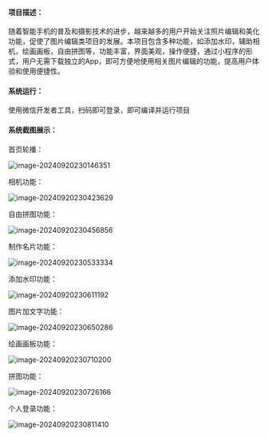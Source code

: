#### **项目描述：**

随着智能手机的普及和摄影技术的进步，越来越多的用户开始关注照片编辑和美化功能，促使了图片编辑类项目的发展。本项目包含多种功能，如添加水印，辅助相机，绘画画板，自由拼图等，功能丰富，界面美观，操作便捷，通过小程序的形式，用户无需下载独立的App，即可方便地使用相关图片编辑的功能，提高用户体验和使用便捷性。

#### **系统运行：**

使用微信开发者工具，扫码即可登录，即可编译并运行项目

#### **系统截图展示：**

首页轮播：

![image-20240920230146351](images\image-20240920230146351.png)

相机功能：

![image-20240920230423629](images\image-20240920230423629.png)

自由拼图功能：

![image-20240920230456856](images\image-20240920230456856.png)

制作名片功能：

![image-20240920230533334](images\image-20240920230533334.png)

添加水印功能：

![image-20240920230611192](images\image-20240920230611192.png)

图片加文字功能：

![image-20240920230650286](images\image-20240920230650286.png)

绘画画板功能：

![image-20240920230710200](images\image-20240920230710200.png)

拼图功能：

![image-20240920230726166](images\image-20240920230726166.png)

个人登录功能：

![image-20240920230811410](images\image-20240920230811410.png)